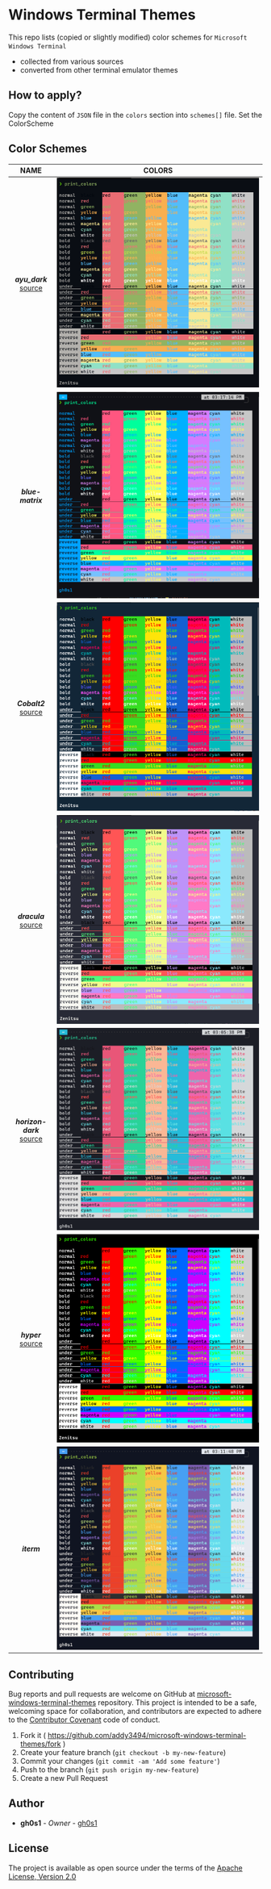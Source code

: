 # Windows Terminal Themes


This repo lists (copied or slightly modified) color schemes for `Microsoft Windows Terminal`

- collected from various sources
- converted from other terminal emulator themes

## How to apply?

Copy the content of `JSON` file in the `colors` section into `schemes[]` file.
Set the ColorScheme 


## Color Schemes

|NAME|COLORS|
|:---:|:---:|
|**_ayu_dark_**<br>[source](https://github.com/ayu-theme/ayu-colors)|![base16_default_dark](images/ayu-dark.png)|
|**_blue-matrix_**|![blue-matrix](images/blue-matrix.png)|
|**_Cobalt2_**<br>[source](https://github.com/wesbos/cobalt2/tree/master/Cobalt2)|![Cobalt2](images/cobalt2.png)|
|**_dracula_**<br>[source](https://draculatheme.com)|![dracula](images/dracula.png)|
|**_horizon-dark_**<br>[source](https://github.com/jolaleye/horizon-theme-vscode)|![horizon-dark](images/horizon-dark.png)|
|**_hyper_**<br>[source](https://hyper.is)|![hyper](images/hyperjs.png)|
|**_iterm_**|![iterm2](images/iterm2.png)|



## Contributing

Bug reports and pull requests are welcome on GitHub at [microsoft-windows-terminal-themes](https://github.com/addy3494/microsoft-windows-terminal-themes) 
repository. This project is intended to be a safe, welcoming space for collaboration, and contributors are expected to 
adhere to the [Contributor Covenant](http://contributor-covenant.org) code of conduct.

  1. Fork it ( https://github.com/addy3494/microsoft-windows-terminal-themes/fork )
  1. Create your feature branch (`git checkout -b my-new-feature`)
  1. Commit your changes (`git commit -am 'Add some feature'`)
  1. Push to the branch (`git push origin my-new-feature`)
  1. Create a new Pull Request

## Author

* **gh0s1** - *Owner* - [gh0s1](https://github.com/addy3494)

## License

The project is available as open source under the terms of the [Apache License, Version 2.0](LICENSE)